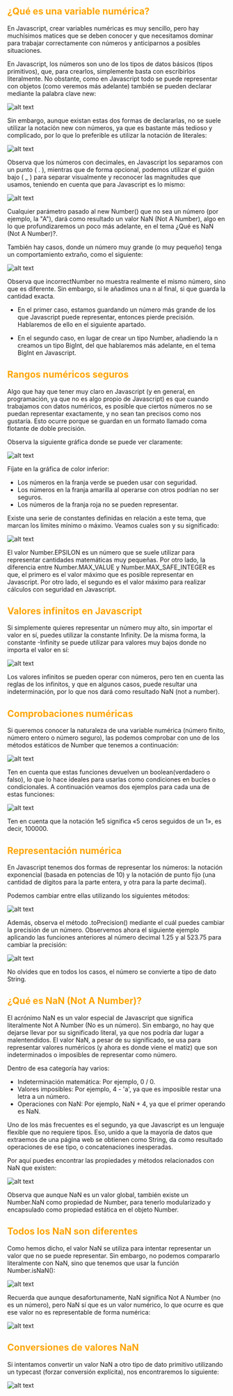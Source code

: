 ## <span style="color:orange">¿Qué es una variable numérica?</span>
En Javascript, crear variables numéricas es muy sencillo, pero hay muchísimos matices que se deben conocer y que necesitamos dominar para trabajar correctamente con números y anticiparnos a posibles situaciones.

En Javascript, los números son uno de los tipos de datos básicos (tipos primitivos), que, para crearlos, simplemente basta con escribirlos literalmente. No obstante, como en Javascript todo se puede representar con objetos (como veremos más adelante) también se pueden declarar mediante la palabra clave new:

![alt text](image-25.png)

Sin embargo, aunque existan estas dos formas de declararlas, no se suele utilizar la notación new con números, ya que es bastante más tedioso y complicado, por lo que lo preferible es utilizar la notación de literales:

![alt text](image-26.png)

Observa que los números con decimales, en Javascript los separamos con un punto ( . ), mientras que de forma opcional, podemos utilizar el guión bajo ( _ ) para separar visualmente y reconocer las magnitudes que usamos, teniendo en cuenta que para Javascript es lo mismo:

![alt text](image-27.png)

Cualquier parámetro pasado al new Number() que no sea un número (por ejemplo, la "A"), dará como resultado un valor NaN (Not A Number), algo en lo que profundizaremos un poco más adelante, en el tema ¿Qué es NaN (Not A Number)?.

También hay casos, donde un número muy grande (o muy pequeño) tenga un comportamiento extraño, como el siguiente:

![alt text](image-28.png)

Observa que incorrectNumber no muestra realmente el mismo número, sino que es diferente. Sin embargo, si le añadimos una n al final, si que guarda la cantidad exacta.

   - En el primer caso, estamos guardando un número más grande de los que Javascript puede representar, entonces pierde precisión. Hablaremos de ello en el siguiente apartado.

   - En el segundo caso, en lugar de crear un tipo Number, añadiendo la n creamos un tipo BigInt, del que hablaremos más adelante, en el tema BigInt en Javascript.

## <span style="color:orange">Rangos numéricos seguros</span>
Algo que hay que tener muy claro en Javascript (y en general, en programación, ya que no es algo propio de Javascript) es que cuando trabajamos con datos numéricos, es posible que ciertos números no se puedan representar exactamente, y no sean tan precisos como nos gustaría. Esto ocurre porque se guardan en un formato llamado coma flotante de doble precisión.

Observa la siguiente gráfica donde se puede ver claramente:

![alt text](image-29.png)

Fíjate en la gráfica de color inferior:

   - Los números en la franja verde se pueden usar con seguridad.
   - Los números en la franja amarilla al operarse con otros podrían no ser seguros.
   - Los números de la franja roja no se pueden representar.

Existe una serie de constantes definidas en relación a este tema, que marcan los límites mínimo o máximo. Veamos cuales son y su significado:

![alt text](image-30.png)

El valor Number.EPSILON es un número que se suele utilizar para representar cantidades matemáticas muy pequeñas. Por otro lado, la diferencia entre Number.MAX_VALUE y Number.MAX_SAFE_INTEGER es que, el primero es el valor máximo que es posible representar en Javascript. Por otro lado, el segundo es el valor máximo para realizar cálculos con seguridad en Javascript.

## <span style="color:orange">Valores infinitos en Javascript</span>
Si simplemente quieres representar un número muy alto, sin importar el valor en sí, puedes utilizar la constante Infinity. De la misma forma, la constante -Infinity se puede utilizar para valores muy bajos donde no importa el valor en sí:

![alt text](image-31.png)

Los valores infinitos se pueden operar con números, pero ten en cuenta las reglas de los infinitos, y que en algunos casos, puede resultar una indeterminación, por lo que nos dará como resultado NaN (not a number).

## <span style="color:orange">Comprobaciones numéricas</span>
Si queremos conocer la naturaleza de una variable numérica (número finito, número entero o número seguro), las podemos comprobar con uno de los métodos estáticos de Number que tenemos a continuación:

![alt text](image-32.png)

Ten en cuenta que estas funciones devuelven un boolean(verdadero o falso), lo que lo hace ideales para usarlas como condiciones en bucles o condicionales. A continuación veamos dos ejemplos para cada una de estas funciones:

![alt text](image-33.png)

Ten en cuenta que la notación 1e5 significa «5 ceros seguidos de un 1», es decir, 100000.

## <span style="color:orange">Representación numérica</span>
En Javascript tenemos dos formas de representar los números: la notación exponencial (basada en potencias de 10) y la notación de punto fijo (una cantidad de dígitos para la parte entera, y otra para la parte decimal).

Podemos cambiar entre ellas utilizando los siguientes métodos:

![alt text](image-34.png)

Además, observa el método .toPrecision() mediante el cuál puedes cambiar la precisión de un número. Observemos ahora el siguiente ejemplo aplicando las funciones anteriores al número decimal 1.25 y al 523.75 para cambiar la precisión:

![alt text](image-35.png)

No olvides que en todos los casos, el número se convierte a tipo de dato String.

## <span style="color:orange">¿Qué es NaN (Not A Number)?</span>
El acrónimo NaN es un valor especial de Javascript que significa literalmente Not A Number (No es un número). Sin embargo, no hay que dejarse llevar por su significado literal, ya que nos podría dar lugar a malentendidos. El valor NaN, a pesar de su significado, se usa para representar valores numéricos (y ahora es donde viene el matiz) que son indeterminados o imposibles de representar como número.

Dentro de esa categoría hay varios:

   - Indeterminación matemática: Por ejemplo, 0 / 0.
   - Valores imposibles: Por ejemplo, 4 - 'a', ya que es imposible restar una letra a un número.
   - Operaciones con NaN: Por ejemplo, NaN + 4, ya que el primer operando es NaN.

Uno de los más frecuentes es el segundo, ya que Javascript es un lenguaje flexible que no requiere tipos. Eso, unido a que la mayoría de datos que extraemos de una página web se obtienen como String, da como resultado operaciones de ese tipo, o concatenaciones inesperadas.

Por aquí puedes encontrar las propiedades y métodos relacionados con NaN que existen:

![alt text](image-36.png)

Observa que aunque NaN es un valor global, también existe un Number.NaN como propiedad de Number, para tenerlo modularizado y encapsulado como propiedad estática en el objeto Number.

## <span style="color:orange">Todos los NaN son diferentes</span>
Como hemos dicho, el valor NaN se utiliza para intentar representar un valor que no se puede representar. Sin embargo, no podemos compararlo literalmente con NaN, sino que tenemos que usar la función Number.isNaN():

![alt text](image-37.png)

Recuerda que aunque desafortunamente, NaN significa Not A Number (no es un número), pero NaN sí que es un valor numérico, lo que ocurre es que ese valor no es representable de forma numérica:

![alt text](image-38.png)

## <span style="color:orange">Conversiones de valores NaN</span>
Si intentamos convertir un valor NaN a otro tipo de dato primitivo utilizando un typecast (forzar conversión explícita), nos encontraremos lo siguiente:

![alt text](image-39.png)



